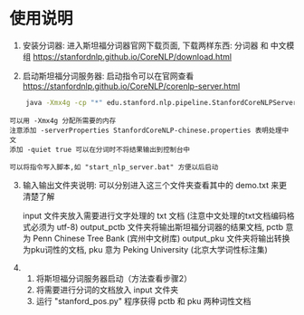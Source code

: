 使用说明
===

1. 安装分词器: 进入斯坦福分词器官网下载页面, 下载两样东西: 分词器 和 中文模组
	https://stanfordnlp.github.io/CoreNLP/download.html

2. 启动斯坦福分词服务器: 启动指令可以在官网查看
	https://stanfordnlp.github.io/CoreNLP/corenlp-server.html

```bash
	java -Xmx4g -cp "*" edu.stanford.nlp.pipeline.StanfordCoreNLPServer -serverProperties StanfordCoreNLP-chinese.properties -port 9000 -timeout 15000
```
	可以用 -Xmx4g 分配所需要的内存
	注意添加 -serverProperties StanfordCoreNLP-chinese.properties 表明处理中文
	添加 -quiet true 可以在分词时不将结果输出到控制台中

	可以将指令写入脚本,如 "start_nlp_server.bat" 方便以后启动
 
3. 输入输出文件夹说明: 可以分别进入这三个文件夹查看其中的 demo.txt 来更清楚了解
	
	input 文件夹放入需要进行文字处理的 txt 文档 (注意中文处理的txt文档编码格式必须为 utf-8)
	output_pctb 文件夹将输出斯坦福分词器的结果文档, pctb 意为 Penn Chinese Tree Bank (宾州中文树库)
	output_pku 文件夹将输出转换为pku词性的文档, pku 意为 Peking University (北京大学词性标注集)
    
4.  
    1. 将斯坦福分词服务器启动（方法查看步骤2）
    2. 将需要进行分词的文档放入 input 文件夹
    3. 运行 "stanford_pos.py" 程序获得 pctb 和 pku 两种词性文档
   
